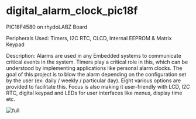 # digital_alarm_clock_pic18f

PIC18F4580 on rhydoLABZ Board

Peripherals Used: Timers, I2C RTC, CLCD, Internal EEPROM & Matrix Keypad

Description: Alarms are used in any Embedded systems to communicate critical events in the system. Timers play a critical role in this, which can be understood by implementing applications like personal alarm clocks. The goal of this project is to blow the alarm depending on the configuration set by the user (ex: daily / weekly / particular day). Eight various options are provided to facilitate this. Focus is also making it user-friendly with LCD, I2C RTC, digital keypad and LEDs for user interfaces like menus, display time etc.

![full](https://user-images.githubusercontent.com/70747194/236679289-a9b66832-1072-4e28-bad5-cc824245288b.jpg)
